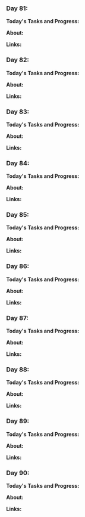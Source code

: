 ### Day 81: 

**Today's Tasks and Progress:**

**About:**

**Links:** []()




### Day 82: 

**Today's Tasks and Progress:**

**About:**

**Links:** []()




### Day 83: 

**Today's Tasks and Progress:**

**About:**

**Links:** []()




### Day 84: 

**Today's Tasks and Progress:**

**About:**

**Links:** []()




### Day 85: 

**Today's Tasks and Progress:**

**About:**

**Links:** []()




### Day 86: 

**Today's Tasks and Progress:**

**About:**

**Links:** []()




### Day 87: 

**Today's Tasks and Progress:**

**About:**

**Links:** []()




### Day 88: 

**Today's Tasks and Progress:**

**About:**

**Links:** []()




### Day 89: 

**Today's Tasks and Progress:**

**About:**

**Links:** []()




### Day 90: 

**Today's Tasks and Progress:**

**About:**

**Links:** []()




